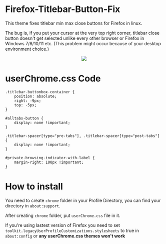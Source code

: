 # Firefox-Titlebar-Button-Fix
This theme fixes titlebar min max close buttons for Firefox in linux.

The bug is, if you put your cursor at the very top right corner, titlebar close button doesn't get selected unlike every other browser or Firefox in Windows 7/8/10/11 etc. (This problem might occur because of your desktop environment choice.)
<p align="center">
<img src="https://raw.githubusercontent.com/birbkeks/FirefoxCSS-Store.github.io/main/images/themes/ftbf.png">
</p>

# userChrome.css Code
```
.titlebar-buttonbox-container {
    position: absolute;
    right: -9px;
    top: -5px;
}

#alltabs-button {
    display: none !important;
}

.titlebar-spacer[type="pre-tabs"], .titlebar-spacer[type="post-tabs"] {
    display: none !important;
}

#private-browsing-indicator-with-label {
    margin-right: 100px !important;
}
```
# How to install
You need to create `chrome` folder in your Profile Directory, you can find your directory in  `about:support`.

After creating `chrome` folder, put `userChrome.css` file in it.

If you're using lastest version of Firefox you need to set `toolkit.legacyUserProfileCustomizations.stylesheets` to true in `about:config` or **any userChrome.css themes won't work**
